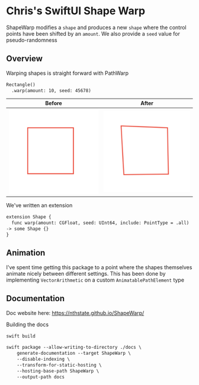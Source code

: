 # Chris's SwiftUI Shape Warp

ShapeWarp modifies a `shape` and produces a new `shape` where the control
points have been shifted by an `amount`.
We also provide a `seed` value for pseudo-randomness

## Overview

Warping shapes is straight forward with PathWarp

```
Rectangle()
  .warp(amount: 10, seed: 45678)
```

| Before | After |
|--------|-------|
![Warped](Sources/ShapeWarp/ShapeWarp.docc/Resources/Images/01_RectangleWarp.png)|![Warped](Sources/ShapeWarp/ShapeWarp.docc/Resources/Images/04_RectangleWarp.png)

We've written an extension

```
extension Shape {
  func warp(amount: CGFloat, seed: UInt64, include: PointType = .all) -> some Shape {}
}
```

## Animation

I've spent time getting this package to a point where the shapes themselves animate nicely
between different settings.
This has been done by implementing `VectorArithmetic` on a custom `AnimatablePathElement` type


## Documentation

Doc website here: https://nthstate.github.io/ShapeWarp/

Building the docs

```
swift build
```

```
swift package --allow-writing-to-directory ./docs \
    generate-documentation --target ShapeWarp \
    --disable-indexing \
    --transform-for-static-hosting \
    --hosting-base-path ShapeWarp \
    --output-path docs
 ```
